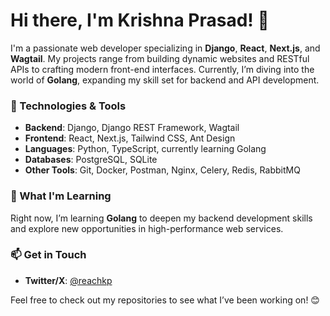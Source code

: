 # Hi there, I'm Krishna Prasad! 👋

I'm a passionate web developer specializing in **Django**, **React**, **Next.js**, and **Wagtail**. My projects range from building dynamic websites and RESTful APIs to crafting modern front-end interfaces. Currently, I’m diving into the world of **Golang**, expanding my skill set for backend and API development.

### 🚀 Technologies & Tools

- **Backend**: Django, Django REST Framework, Wagtail
- **Frontend**: React, Next.js, Tailwind CSS, Ant Design
- **Languages**: Python, TypeScript, currently learning Golang
- **Databases**: PostgreSQL, SQLite
- **Other Tools**: Git, Docker, Postman, Nginx, Celery, Redis, RabbitMQ

### 🌱 What I'm Learning

Right now, I’m learning **Golang** to deepen my backend development skills and explore new opportunities in high-performance web services.

### 📫 Get in Touch

- **Twitter/X**: <a href="https://twitter.com/reachkp">@reachkp</a>

Feel free to check out my repositories to see what I’ve been working on! 😊

